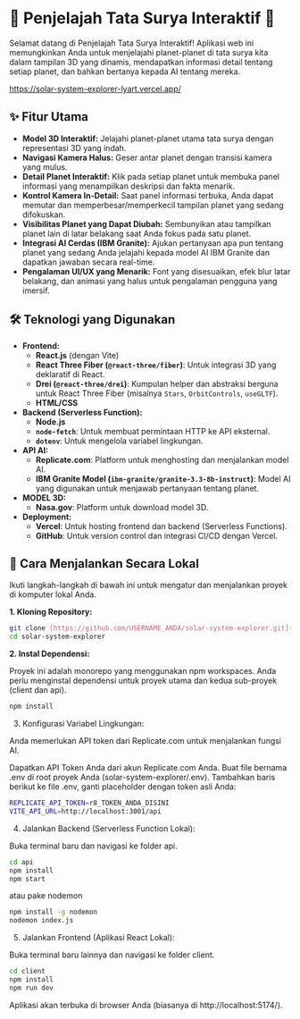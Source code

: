 # 🔭 Penjelajah Tata Surya Interaktif 🚀

Selamat datang di Penjelajah Tata Surya Interaktif! Aplikasi web ini memungkinkan Anda untuk menjelajahi planet-planet di tata surya kita dalam tampilan 3D yang dinamis, mendapatkan informasi detail tentang setiap planet, dan bahkan bertanya kepada AI tentang mereka.

https://solar-system-explorer-lyart.vercel.app/

## ✨ Fitur Utama

* **Model 3D Interaktif:** Jelajahi planet-planet utama tata surya dengan representasi 3D yang indah.
* **Navigasi Kamera Halus:** Geser antar planet dengan transisi kamera yang mulus.
* **Detail Planet Interaktif:** Klik pada setiap planet untuk membuka panel informasi yang menampilkan deskripsi dan fakta menarik.
* **Kontrol Kamera In-Detail:** Saat panel informasi terbuka, Anda dapat memutar dan memperbesar/memperkecil tampilan planet yang sedang difokuskan.
* **Visibilitas Planet yang Dapat Diubah:** Sembunyikan atau tampilkan planet lain di latar belakang saat Anda fokus pada satu planet.
* **Integrasi AI Cerdas (IBM Granite):** Ajukan pertanyaan apa pun tentang planet yang sedang Anda jelajahi kepada model AI IBM Granite dan dapatkan jawaban secara real-time.
* **Pengalaman UI/UX yang Menarik:** Font yang disesuaikan, efek blur latar belakang, dan animasi yang halus untuk pengalaman pengguna yang imersif.

## 🛠️ Teknologi yang Digunakan

* **Frontend:**
    * **React.js** (dengan Vite)
    * **React Three Fiber (`@react-three/fiber`)**: Untuk integrasi 3D yang deklaratif di React.
    * **Drei (`@react-three/drei`)**: Kumpulan helper dan abstraksi berguna untuk React Three Fiber (misalnya `Stars`, `OrbitControls`, `useGLTF`).
    * **HTML/CSS**
* **Backend (Serverless Function):**
    * **Node.js**
    * **`node-fetch`**: Untuk membuat permintaan HTTP ke API eksternal.
    * **`dotenv`**: Untuk mengelola variabel lingkungan.
* **API AI:**
    * **Replicate.com**: Platform untuk menghosting dan menjalankan model AI.
    * **IBM Granite Model (`ibm-granite/granite-3.3-8b-instruct`)**: Model AI yang digunakan untuk menjawab pertanyaan tentang planet.
* **MODEL 3D:**
    * **Nasa.gov**: Platform untuk download model 3D.
* **Deployment:**
    * **Vercel**: Untuk hosting frontend dan backend (Serverless Functions).
    * **GitHub**: Untuk version control dan integrasi CI/CD dengan Vercel.

## 🚀 Cara Menjalankan Secara Lokal

Ikuti langkah-langkah di bawah ini untuk mengatur dan menjalankan proyek di komputer lokal Anda.

**1. Kloning Repository:**

```bash
git clone [https://github.com/USERNAME_ANDA/solar-system-explorer.git](https://github.com/hwhawe/solar-system-explorer.git)
cd solar-system-explorer
```
**2. Instal Dependensi:**

Proyek ini adalah monorepo yang menggunakan npm workspaces. Anda perlu menginstal dependensi untuk proyek utama dan kedua sub-proyek (client dan api).
```bash
npm install
```
3. Konfigurasi Variabel Lingkungan:

Anda memerlukan API token dari Replicate.com untuk menjalankan fungsi AI.

Dapatkan API Token Anda dari akun Replicate.com Anda.
Buat file bernama .env di root proyek Anda (solar-system-explorer/.env).
Tambahkan baris berikut ke file .env, ganti placeholder dengan token asli Anda:
```bash
REPLICATE_API_TOKEN=r8_TOKEN_ANDA_DISINI
VITE_API_URL=http://localhost:3001/api
```
4. Jalankan Backend (Serverless Function Lokal):
   
Buka terminal baru dan navigasi ke folder api.
```bash
cd api
npm install
npm start
```
atau pake nodemon
```bash
npm install -g nodemon
nodemon index.js
```
5. Jalankan Frontend (Aplikasi React Lokal):

Buka terminal baru lainnya dan navigasi ke folder client.
```bash
cd client
npm install
npm run dev
```
Aplikasi akan terbuka di browser Anda (biasanya di http://localhost:5174/).
